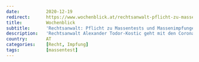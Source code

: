 ```yaml
---
date:          2020-12-19
redirect:      https://www.wochenblick.at/rechtsanwalt-pflicht-zu-massentests-und-impfungen-unzulaessig/
title:         Wochenblick
subtitle:      'Rechtsanwalt: Pflicht zu Massentests und Massenimpfungen unzulässig!'
description:   'Rechtsanwalt Alexander Todor-Kostic geht mit den Corona-Maßnahmen und möglichen Massentests und -Impfungen hart ins Gericht.'
country:       AT
categories:    [Recht, Impfung]
tags:          [massentest]
---
```

